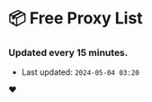 # :package: Free Proxy List
### Updated every 15 minutes.

- Last updated: `2024-05-04 03:20`

:heart:

